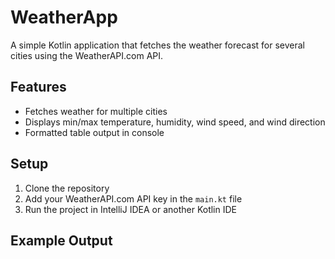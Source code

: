 
 # WeatherApp

A simple Kotlin application that fetches the weather forecast for several cities using the WeatherAPI.com API.

## Features

- Fetches weather for multiple cities
- Displays min/max temperature, humidity, wind speed, and wind direction
- Formatted table output in console

## Setup

1. Clone the repository
2. Add your WeatherAPI.com API key in the `main.kt` file
3. Run the project in IntelliJ IDEA or another Kotlin IDE

## Example Output

